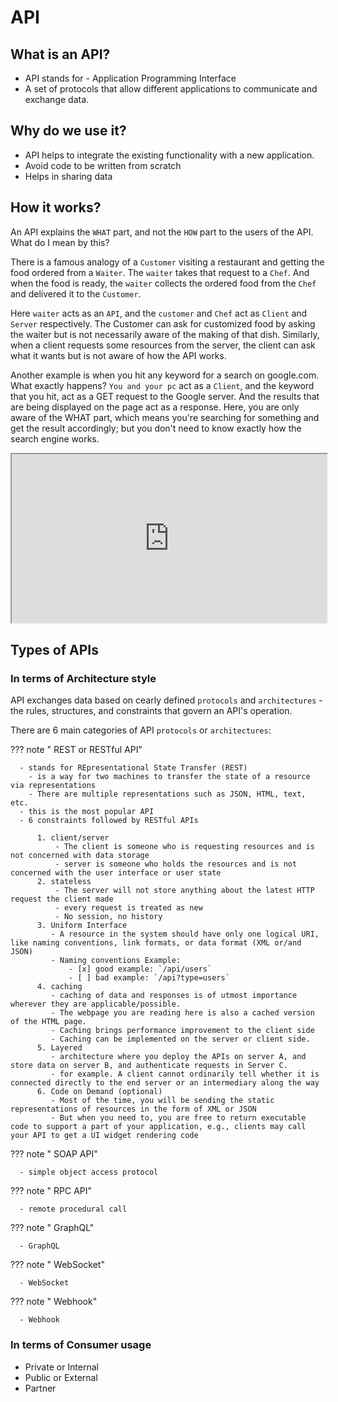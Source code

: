 # API

## What is an API?

- API stands for - Application Programming Interface
- A set of protocols that allow different applications to communicate and exchange data.

## Why do we use it?

- API helps to integrate the existing functionality with a new application.
- Avoid code to be written from scratch
- Helps in sharing data

## How it works?

An API explains the `WHAT` part, and not the `HOW` part to the users of the API. What do I mean by this?

There is a famous analogy of a `Customer` visiting a restaurant and getting the food ordered from a `Waiter`. The `waiter` takes that request to a `Chef`. And when the food is ready, the `waiter` collects the ordered food from the `Chef` and delivered it to the `Customer`.

Here `waiter` acts as an `API`, and the `customer` and `Chef` act as `Client` and `Server` respectively. The Customer can ask for customized food by asking the waiter but is not necessarily aware of the making of that dish. Similarly, when a client requests some resources from the server, the client can ask what it wants but is not aware of how the API works.

Another example is when you hit any keyword for a search on google.com. What exactly happens? `You and your pc` act as a `Client`, and the keyword that you hit, act as a GET request to the Google server. And the results that are being displayed on the page act as a response. Here, you are only aware of the WHAT part, which means you're searching for something and get the result accordingly; but you don't need to know exactly how the search engine works.

<iframe frameborder="1000" style="width:100%;height:270px;" src="https://viewer.diagrams.net/?tags=%7B%7D&highlight=FFFFFF&edit=_blank&layers=1&nav=1&title=#R7X3XduNIsuDX9OPWgQf4CE8YgiAJ%2F3IPvPeeX79IqVRdJWm6e6er7%2BzdWh2RSqQJZIaPQCL1G8rWmzj4XXZpo7j6DYGi7TeU%2Bw1BYBQ5vkHF%2FlqBwthrRTrk0WsV9HvFI3%2FGXwe%2B1c55FI9f616rpratprz7sTJsmyYOpx%2Fq%2FGFo1x%2B7JW0V%2FVDR%2BWn8oeIR%2BtXHWjuPpuy1lsKh3%2BvPcZ5mb3eGoa8tgR%2BW6dDOzdf7NW0Tv7bU%2FhuYr13HzI%2Fa9bsqlP8NZYe2nV5L9cbGFcDqjxgT%2FkXrtykPcTP9pQFv85j2t2XH0YGFr5cvM0eZbKqr4wo%2BiknVrnSTHwvJ2%2BatLq8qtq3a4QUACgc%2BHB8rYcZpaMv4uxYIInha%2BNbyhlX0qPk48a9rAdP5ruLrMsS4reNp2I8OQ1wdk1l%2BJJr%2Flfbpt37fhuptftwCgb6yKYqhr0O%2BcikGET%2BCGNt5COOvo75H5TtACHr6Y0CTP6Tx9AHQUfhuPb9XvVDqc6p9FazFr%2Bavy%2F5Axe9IFvljFoOR0HGxZvkUj50fgn7rIbcf6YdQJM5%2FSr%2Fk5edo6cAiXpaFM8cv9AWC8N8QFvpCoODPb%2FjRm31pgF%2BqkXe1p09rX0C873n6F4DJl9FH%2BydA4Hd1CPWu7%2FGLMks8TPkh7qofxJXejvlXlg7aaWrro4Nf5SmoCA%2BejIfvRtBfG6YWoO%2BQ4Q5gs95SoAe%2FlHMQD018oPlLHgKITDdILwXO7%2FI%2F4nUAP97%2BkNvfuJbAf2A2FP%2FKbOvvmgonX6uy75QUQf1r%2BfiBIf%2BA%2B9A%2F5z5%2F7F41cpJvgPWYLh7y40YAi9wB7VDhsf571fcK5gPSv6lI6D0vAzbOm9QAVHhRIodaAsri7S%2BX1%2BmxmCoPjm8%2FBEriv6J8OGbWghUL8xgPX8Yl%2FTkkIcgfKfJGoe8oAlNf8I80eTMof4cmxJ%2FT5I1NI3%2FyxwMD8Zs2ePyoDb6jxU%2FAColi7xj1I1oI6BNG%2FQlIOf1820ZA%2FgkmP9ONCEcSEPR%2Fl21D3tk2lEL%2BPduGYvgfA%2Fp5to38c07%2BU8X9HU0%2FV9kflcwP5PzKGu9oD0EMLyCfKHz%2FOQ%2Fxl8rvXoG%2FGMd44Jf41Ub%2BJEmCofcKBvkgSSfin1Ev1J8T5U33fof7z9RweOj%2B%2F%2FKHCRTbupsPRI1H%2BREPByb%2By2jX4xtGqO34fOman6SaceSdHHxiLalPlBD1E1AH4z9fC%2F3P8rBxGPkB%2BxiE%2FntaCEPhPwb087QQTPzqtgND36l88vTvUQ2H0T8G9BOpRv5HZO0%2FRiMSeh9ywv8ejQgI%2F2NAP5FG1H9Esv5jNCLe0QglyX%2BPRiQM%2FzGgn0ij0wd7f4%2F7OR6nD7Q7LPD0JwHcexeszqMIDGeGeMyffvACCvqQVQAhuj9Ph3v3khiE%2F4qX9rXqJ7gM36LnN2xjpw8uA4F%2BdBkQ4l8zyF91Gd6Sg78w%2BrH3kQv20WP7x9AP%2F%2FLoJ5B3Uft%2FJ%2Fcjn6B%2F7NpmjH8h%2FEPv7PHHrAmJ%2FEP4%2F5jf%2B%2BXwj2HvI42P%2FP%2BP4R%2F%2FgP8PeP%2FTDMjnaY%2Fv6PQ%2BhxH4Yx5%2BGV6ytr8jFfkdqz%2BGJi%2FByitpEFDOm%2BgV2%2Fhx0YK87ARQR%2F6h6%2FV%2FIg%2Fv1BH0gRzwZ%2Bnu009Id7%2Bpwl9ZHt57Q9hbSP%2FfIQ9%2FIbf9q8kDjryLBT4RCISiPhIERtCfQJG%2FkA58w%2BdbWvBPKVSBBubbk%2FM3Ho7ixJ%2Br6V9nct8%2FaXq5If1WC32XhgQPPn5D6ddLRADZRYTNLeZ6XyFFTFv6%2BNEeZsab6VGS3eOLtVka%2FKUp2jnnoEA72uMOSfQwYiFxAxX35mbCzNF3K9aFcm8mqJRDPvPClaaFjadpJrzTYVtTT%2BpoQpOHeWescxaT3kFFYWA2Swhj9TeEYZfNg%2BhK6Xj3nuwyP990f3bgZ7gejf1T4EvJ6zWFvgvBeTlGn1S3yh%2FlTZXyXmp5PmfpzuclSemZe4Kent6JYOn2bvLsOtxFXoEVtr0psKrXBkJenxPpNV6TnAgyfJKyhiLRgZeDPYXL7OhXlCtJ%2FbgmRp6%2BM3%2F9YzBOS1K4jOq1j5scXs%2FouZUOqCWiMr5A6txpdYzjmsrm%2BKxR4lGMyLFHaYANEltUK%2Bnuqq6ZFp30TI7BAnarjaLEaFetLmluLrvP9eLE2PB6HtrJVrabxUqe4QgHYwob7SlnbLDZeK6ft0xY%2FaU9VDjDmxESPkX99qRC2q0UeVpVrx0ppbz0V5truTt%2B8UUKdrAFTVNOePSiv2NGEkP2ipUX7C6vPWwWmHTHVczGsdOtPIOpF0%2F%2Fdg2lklZBTttoDQONCD%2FFQuzR2A92ASTuRTqqH45bXC9nES6bAhZaHi8bhM4vRgZwcxZnFuLc3SRpGT6dEEZ%2BHnNu5kfotw8zSbtJPl8EEc6fAJ7r3EiVsk9%2BxqTVdBcWObgIkKs8iKq5lnWkOuVUs7uRHzDUhb9qQtRe8HKp6YHqhANC2ogxtIru7jzZu9nbxDD7IxbtuehJuX0SEKL1UrEnlmj3Q69Fb9Hciy6jxGzvYhlcVgStwfcnLVx1JNqfg6rM1bM3ZlYJ2Q4%2Fx9R43Hm9n1qRkPCcvmxj%2BCwa5V4LSS8s7Hw%2BK2scYvKpbEl6gh9bioZ0j2fn66MIlWOsqcZ8GF87SozDEtnN%2Fpi0offWMZYWz6hsQeXFJnKyrQpmxPbslJ3FR9MC3WWqthgGWg%2BRcD2m%2B2pHJuRqG3Z6PjEPaubOphQsjfTzSu6GyhhQFgAoi8PhkSfDdUdk8suMhrQ7wK3FIuvf5i1YFIteH4ar3CdKfZnPWTSPbpnRyMwsJL4ws7Eumua84N0GlrfALMowLI1C3l4EjIqkQVvUktL0ffR8DrICHXxe1LTSRbUwkep1LAuXARJ%2FdRkV82iuuTBjaTxN96neEycs8efNz8jopq2mQT%2B8sGlsn1Hz5MlYV69JR93dtmbSmPpSUasYhTrgJT70FfVmFXIw0sKKyIEUB4LstYgBTfFtdqXJEGE%2F5jAM9L6fq%2FnEilQVrg8%2F3Gt4yapzdsY2Y9vnlbWh4rKaQRgHUEyJXrJfz8UiQrY2A3PNjCefuXryKb8Qa7TQlyRGZ3I0zSUpBv9mA2nRm8sIQ5YzmmSiF2zgXzRPwlY%2FyPs49674hcKTPWeDmEf8RGflqzaxAgXnfXRtEZSe6vx56ymMehZDTmI%2BPz2i4kqulm4VlmZKjupA2sANfo61x4QyceZPkVZvZ2J9zOcG8xLnDiyeuV5INMhkFX96wy3Gk8UphuwUZ6%2BaEA4dr3m8loVpSK8OE0%2FWnDu9p69ufYuz9Za0fSCOTmDoIRiBL8bWpN01wwwyUXeW3NsonYBuu11Eho%2F8mZhHtW1DtX0QSBsHrCTxUWLLA3Y2zGdkmCwd4HQiFBp2W9riuLmQtAKNeKvU8E%2FmobJq3WJWw6%2BH1mpVMLWq5pQbX0FABS0pkBVmOp1z7B6nNudx3LL39o0e3YOfmaQb7%2FaZ8XMUniwLDHgCqUF1HioapnNSh4wcoCNWVynDRZqVzCKYxhgSRKk8sxatul0j9VAtAg%2F53sH7TGyqPd%2BdH53TKztDLycEORcnys4JiUsZKQS2zUTVOnSlJLlBqMhlkVu6sKJjYK5hX%2FlKwSmVCRQqrvkMQXj97Vi5QJcRaTFm3J72qL80amzCOCUnkFfePTcKBYZXh%2Bdjw60A43Ae2x4Rykx13WoDU1coiJoFtqlpYH5CAJzGZ%2BEwJaHd7pHmjcsVTsXz4TsxnLacuNSFEL24ICUciF0ojul1wM1aIvGwzwFbR016SnDYAmsPN8ruJc8WFxsFtKUO6wPxsyTYdzsGFsUpAc%2FcMn%2BFSID3kz0IS4OSZnBlaAwPmIeuxQ8OSVd5to1IlM63o5e1R8L1fhRw%2F%2BbZSJ%2FMGMsF9AHKPirJkexg6249aIXJ7uEdQd24I2o886LHiPE0m9y20tUATfhojnf4cbBAZ0ckvfdV7Z6bCmMPV48x2gWsWYRmpXM40W5r6cxBUYJ06LVSTnemh4urC8gmlOC2XMTAgz1Q6uVwXG%2FJNk9u%2FWAYX2%2B0AbuqBECIuJImSXZPLBKhfJbY6%2Fq4Xs%2F4WY4cnbOGw%2BxvpZ7G15gbXuUJ2oTYCiZhXFu6n20HPVeo2Z5lg6LEKLIeIt0cvZTp1BF3eSDk2ok1M82uaRCrVa5hseaTh%2BK7SAN9sCvzaFK0UINGuLaypT6dbd6l6Gpj6O2Ml6s2BXUV3IFqy3VxNNPIqpLOUnmRS6inOx4ew9AghT3Qp%2Fg5I3R0PkSDmXseOlwSzmh4wJnTgnZoH8M2nN4SKPD2gXgwhyvDPCOrs3ZkpWbPmX0DgomAyrwki3L3EVBX5Haqrx2Rl1UlA8Q3PZhH4aSL6gUyfbFwq4xoaBY46ipRML8PN35OUQuqD0fyiLwYCIjp8bcdD4dDv%2FUy8HOmHj54QnAbanfPEyyd8nmC6mwFwsxnmghtJ28WhVAbyEsVAQpdJEo5tLfD2HHj2EsBk9erPA02rsdXiqP6%2FpLOOplbfjcx2Nm6KVxZz7xgpBRpUX5sY1JktnwRrCcnQnJWl0ZVPXO3w%2FeWNK%2BxeX9XA08d8sg9ZfrelwjgW6eVCtmrGhlZbJJSgLczeyVO9kYysRGHnRDL4NTqgIlJzMQLuzahDtgwsFJYP%2FTXuXODQFoGX8H0hDK1C9hGoPDSXp7QIyph4IdjkLSGeDosZDIOJK28xtQyepNzo8%2B6ECCJnCnDoHdwzPAEAVQO1IaMJki9fl%2FOh9EcT2PU2kANIkvii3fgNylRfXfaR8MHcW6hWrXCAbXUfHORTjzkUORlHKi%2B1ebnolGIVTAG2TA%2BZ6%2FNJe1erQcjtmAZ%2FlDvLVEr5ZqyzIFC40FA2tHQomrP5VYY3x3%2FpgQCiRoBWsq17c5g%2BdiDORsUO7S3vXP1B541phe5lCzxiOYh7jY7kdM%2BPfh5KL%2BpvWRKVTjVrm2m6%2Fj4QkJMEqfbohS6mhGLm5iXK5iRuGU1dF7TK9MP5nZwjKPb7bO20zqkB2%2B9F1F1ehpBQd2KnvQj%2FlJYgh9blkpcFUzr%2B4dd9Fof3HPTIR2Z0GpvDelQw3cSWjdIPBNZkRBP%2BV7hQkvkB0zcICVNLYE%2FiGfPc6evvRJwJ6ZQDV1R1AR73oH6zJLqJgF5x9pBJNxVIOR5DNkW9jwdK6TeK%2FgGSIBa9QpcJ2nWl6mklqflmhvZFWW8o42eHGDbOIqY60ohbrPtbrYrWo2dVFtsUH2OuaZzUvBuEDrasq2OsARcf%2FZkm47Shk%2FkVXBvlr3fKBS4oqx8qQ%2BpjlcbOZtESLHUsKWrgT3Q9Pwaz9gOE1GOHSha4hg4i3uFOK6Kag0oY53iQ0oZLYAynd4Q7KqH09RbTR0x%2BkGVaenXQuqCkT28XUHKKrxGkjaNnSEjU2Br%2FLtzu9HULsfwjsPLk7xS4ZJdhxxTmt2v%2FBQedzC0V%2BoujYzm4YnZ9QwCxaazbaRgroZHllZyl4MX7dhirGYOLq8BI2NF2W0eUfZUd3SxANypwk0hLjweNbNDwqyCzew4t3Z6Cah%2BJtjDXj%2Fn534Ly%2F18rmgLucnELJjFCB0KCAULJZzNi5qc2lfpOc6PyOE9wYhXJTixwoNYFwlVA%2BjwQmI2FEUIS2Gp0rlj%2FncylW9LV4q1V1X8hdL19HTiZgaaXaAqgG2W7ODSL%2BbFVAcxqxfN34MBO9ErvsQJfaOGx4CafYuNI9EDgRtsI6gs4hC2ysMCVbpE5xA6fLWOui03KxZsQ%2BWK%2FdnK9zG4EHDlucI0N77fh9Lh3Y9XY06keKK1JqhF29vT6ol18aHFu4tuUic034OktPqGZfAjPH3iTlNNiu7pSP%2BAL%2FsTk%2BmAvJwrWNgyEcUFvztiDadyFD86wqcjuEhsdXteKts8LPJhIfhpPFsMpeRBQOWTyd%2F0we0JCjhgzj6fL9Rz76y%2BKDjD7E%2FEMnd147xA3Y0JDQj8%2FEwOh5cCrJBA1PzEATWZ5lJPioOIBe50aKNMnPgiZOY60gFKXDbIS3hXpAU0tC0vnyOPvxYo3HlnlSxsZ9wFz7qPnkMISs3t%2BpB3%2BeEfY2dagvU1WdxnZRupRtPG41T7HtqSaq8VYAp0Zy0MP8zjoMFUWYjKIdLMYrWCCW%2BeTDnPgWsx6F6iiFcDTrzbB9ZFOBrnV5%2FAgpMR1jp84zHgPRk3jqz3Zz3UttW4NVD3GeDFXX0AM8IorL9HzgDNEZ50DIVpsn7LnvJTagRreSrwLaOJ8YpzeoJf%2B1pxOprnTud2eXjOuZwj55xAWkCxldOuvJpGkpsgwXpNZ1v25Fm0zukCc%2BNS18fNVBiOj3tJSriHu3S3x5W04Ztr6gOX3YBHg%2BLKEO%2BL1stkTl3l%2FpjaSDwPDltMRnYvvoSGsjwd1BE0bZCns%2B3U9vPgpEcqDVufcsq%2B6GMBbnUrq3S7Z7ArOgeeg8baU3lg0uJMCrQj41WMEkJ5KI6LS9LYIo2LnEhwYMn8MQw6us79M7mUzzueTWtk7wYjuBd1oMPJNmqHP7FJ6Qa2viArEZpnxh4p3Ki7vgi5tjkk9DBkwHO1WNfd%2BpHZ21fKHIHJ8T1NxALdYCC47OkeXuiaglfviqR7scqe2Sfs1gk6CcIKB4Tx4rpduCF6npJBVbkNLvzgvvNWM6PYeotaa%2B1g9xqFO1cpFQ9SBmfgnlbOo8fw5OFZ5u30uDY61GOT1rEJUJVqdPOVmFF0%2BzKjvpvq%2BGrjM4NVhBWjxuJa53t%2FREmlO94aZaTNaR%2FYYO9Rei0B%2FwicAEfbpmxpde4VVIoeG83f7t9%2FmNENbcDNq049tBy%2BG40Xv%2BT6GPlu4vxQymmagjwn%2BGX%2BRfL2kxTvH2znp77AyLs9OCfoyydbPHHoC%2FnpJvJv1X8rtftx58f%2FT%2B3%2B5dRuK3%2BX2iULBrbOYYheDCKXaxZEdzxzp5%2Fk4RUzL6mllpfdI7rxgtD0gSev9YaTl7w3KUSMnTwyENpGuJuQdDm%2Beze1y3vbanLF9CXqqwSF4eMOu3d2PnQ%2F1fLGg13vHH8fDYc8PU%2BVE4DkY00E81N7kk8gWUAdP4IZGItrHSbLCQQW81NuULC0lO3TSF1bX2u1xzCfHtPIdWzIltDTwDcke1h%2Brz5xjC1CAdPTSxGUT3rWZ5nTT4VBgmzoLnUY6V4ONcbcTjrX0uFawzNm2PfxJDNFn036qBirT7c4vQWZq0EYeNbNbJ3OpfReOXyAd1nZVFKtFZtnijHrNXvnyYwJLfzeFHsrUdpLjmmjwWZxRsXLvAu1%2B6kUQ64fuZS4GrIySA6Ue53gNbUColMrkqnLfX4eAe6tortDsDlZECpZi5%2BL7mVBtl9vLHLUc1eoHBSnWtQtC84g%2B9IvmXlO9yPidvrLJHFmJ%2Bq55IKAMB2JKxfg94K6RoGfVFFXyQ4g7Ar83caNVt%2BL10JTKadzvHgSdnI%2Fs0Nynm60fJeFNBHP3UOJburppqeTjyI63L1kVlByUTjVWSq6eTxLCgI80%2FLaaVahzRL4QL6mmHFilArYSePc3NoZKbYZaxhGJVh%2BwC%2BKaTZZfsYX9nyjFMZP17QPgq7gGLRimlhIHmG9TOojwHWGOS9Zoddq7hOs%2BDBIwb8x3g1Fhpl4lDDEg4QC5F1pKvW9aE8633BuBo4YqS6VNf88WW6HBc7DX6LaSBMpL4aZC7zhqqpNyB2udnon5iUQ2wLNOfRC3AS%2FNZ05q6%2Brz0aJjVMci4NlJzJrk0bVvrydkw5XBkofq1w0%2BO3hpBPIojzzhrYfGrS410tcwiWnznKJcbvcAVJVIILQjaCLLKYI9IS83qCUQ7KnyM%2FyQCrmCIxYQfFCnAkCNXQGpbTLEYqDkBJzLxRrorvll7QQmdb50GBM9PAWC2tvg10Cq2iG6pxWMHBdCGvfJMYEAK9qVnQ4xXt1n1nywSrY%2FmCfKQUBfcv6l2joroppG1jNgcgOYrdUxWnlwjgSs6UKTovXo8huN5akD7XkJIxohtbcy0yqHiqGrlbDJ%2F39kfVqGdzXg0gxMyZAlK%2BjUAnuZvGXzM0Ik60sc7VKMdX9qtcjPSMGqAntQ6vCYCqecnJbRlb8JKSy1SEMnwMb8S3lvueZD7BLiq4LwoXbYVOnAKY9z3lE7cDRCyLmjTiBrntN1iMP4PmGUYBQ2cwrwCFaN8ziuqonr2EoqnJMEOXWqKXke2%2FwNoaRjVSJwhX1zTEZ8bNAmz3HOBMT94l6RIJnhjatwm3YATwdIjVIvxRZyirZpI2l0K8XKCezC8%2FdWR64UaHnuRMjS7WTbtkqKuwVitA8tYYxz72IVHIQDCn7ES9Sfg1FsD33G7pq1%2FveqvdI2fw1VUAiJa0mbDR5jwIBcuzfLR0BQQeIkyqFbIIda%2FmV3xY8VMWUuYtzf8OQOwpyL%2Bn9ZlVtLzYvXKCPnqsgCKVhiajjD2%2Fc5uguAb0Ps1VPPx%2Fy1FaU9EwObi62m7dsgerdkZm4sydYLvtUwyBLElqH1E6EzZ4gw0cLCjy7Ggt5YfPULx4XG9KGYk54bA7rRthnJgapnTU4Yld4RG5u8CAHj9Gdsn5ugZnZfD%2Fnr9kIX%2BrMcYlfkhLiIfTTzXpJT6iaMfNze0ZNJNjjqBq3LdE0ApHO0iD0qEdtfqzS7JOyQh8SyNKvhmeiXYPCwAtiAaKT3jYoV3EdenmUV515tPQaW2seVKQffm2U7D399UdiKeo8bf64nWSpGLv1Gt21OzCGW9B1p%2Fu9wYuuVyfA3QfDRC9e5x0w0omNkTORjFe%2FuThJcrq6V3k7eg1rD1%2BaR3bEhpexPseakqp5CgybAdK%2FNs%2FD2DZToV3oZN0QAk0doYLoUZJDy5pWLt0iD5dZnHSIVlelpReijQguwmHHCFLiAuzyVKYVIcONct7tFCn01YcszL5X%2BoJdDsaxuTqLjVckyzowg97KAimqenM%2B%2BGGX9J4t8KtOyXlpuNFFYyCESNMC2jqMESrHdahYJWcyTTrO8S8oaYgurjUUeJ6QomR6Pe3QI6pd60l1FlKhIpZkDeRhZjKtlwlkaBP4ltTUGPNzhtUAZQJUEZexTS8XkMacz1qvoqwIX3e5T%2FBTIqHas2QdZQM8DzQvMKSDElb6IyyXLFlhVxaC9SHCNVeFUnCzNE3fDPxwpFlaW%2BMhIvc7hz6was733EjAE7DdBJldwYWis%2FCSO27gOAAxQJNct0VU54e8Xgk3Yi7LhDk3qBvj%2BLHkZxbEPI5c2vM4tlq6x0y%2B6HGu74lQrongjrWh7ocOPyHOAzyQvpdCZfiLmSfLfo6IFAirmj2BGDju1b%2B7gA35qczFDfg%2Fp2i%2BFOyGVTUdtVI7ew8QO%2FYPd%2BHufeMGW7WLjbABz8jubUPZpntYiFP8IFeDjO4H%2B16xO8NnYxCKwS3Eni8JXxZur25jF8VpvutnTxfm1dccxIJf0jn%2B4QCCXpwuzzFWUlF5E85HiBzgV0cxo05cmAKWDVZuB%2BeIogVGdNPLjGlN9QDzuHsWB8IuMkqya1kv3l5PISxcInQ3s6APGOHKp6QZzWdcH7R9Enj8fO1xKyvMSEQhliTP8HFnJerq8SRRew8orMDz%2BUzCfoBydhgaZq7s1jBvHedZINkAcTrM4dbKn%2FdjxW3JNh1tlNI9G%2B49EjpP%2BI4asWK6tAyiwT45zdyTlzbY4ki0kbr%2BFgoRvOEj2iobPqeEUYYwBZiP5Vv14hic7QhOP1s7JA64zh4KbbWyJ24vjPIoj2ABHTS2oZ20EMvZGta67MDDLFwamXuogrykRVvFiBu3IFbWxKIvsjs6m3Z9oHWGLbjN9piTDkJpPrAYDx6msHczuhMMEXUuUhCzcd4KRH0krGoE6uB1PGqLwVr7QWoB7bInD4pVFRgzDLPE%2FQ6YAH4991XQIpXUxyCvHHI5bk2JYXqkVXfo%2FRJdUegKWMxGnigBK4nXN8HFVV78THUViuCkB5c4nyJLDKY2186%2BDCuEdMzz0YtTUTt5CJh%2FQXpgc5E75Ihx3l%2FO1UC3697WdgjEU0RUOUuHLGhRaxxHExO3E1RwssaD%2FQ6iCdVIQ8Sn%2FixY5Wqlg7bBedcJsG70eCPdj5FONw%2BMJG9lm4nK%2FHSV1UwHnmApT5Hu%2BTAi7ChIhzJIF%2FGR825PaunAPPyGPI%2BryQUgnX3PztGDeAYwz6FQcdymgxVk6y%2BQhmpbcgq6q19owamhixHk7Z5kePKWJak8lY3CYcnZ0FNam9Be8lPP9QIHEFeQneMuj2BMwulipybQZArpDq14zOc62DYNTzqVaDbOHJpeyPtDfykgUiq8GWklpHUilXTbo%2FsszDMOPMCAsKYRtfn1ASP7A6n9edEI6eStIWEDHyV4ovWp7LHkjQawmQKcMbYMCS5h3grN8i6Cq5jGqZN3Sik0swbwXeV5TYfzg70EvcKkQ2GzY3HwOnRwLJGnroLB6SAR7BhJ0jb3LZRNw%2BEYJCC6EbY23aSXTTyjmY0q%2FVd%2B5BSlVx08yn2WqaOSE58o1EsLXwlG%2BZhvNcv%2BnPQDgUFf3icfyC8o%2BXHT8ds%2B8O9TD291f%2BtMgY%2Bbvv8fzjtcQL2KYufbX8878JLJb%2Bb9dQT9EkXQC3xIiFlNU3mUIQ%2BazSNYfU7IxjPrAjHP4zMdnxW0rWa0baW276awbLwHbaa1HvD2jdeO8v258fd1he7QCr207Vt531ZIOz5HmfdA%2BbmWx%2FUBYy3l42MdY6ztGLcf4zdQPvo%2BDxj7Sx1%2Ff2vbj7E7gPPaZu2v9z3Gm2%2Fll88BT3vpC8a%2B3PdlLOj3O6yvcJ9fy88f7vUdnJf7%2FF739d7aD3WffnRGWKwQJPucSJCv5kozDO2eWXq8cHfaPAqZzLqNytHY1djoGy9zdz5TDItxHZEpfbEaA%2BS0RmegBlOplnMM0UtZfJR47DaEcri38zSQLDSpNrkAj4nbgR6%2FQZruINGSAFOzLFQC3GkGvkL0E%2FuTvNPd%2Fj3vBFzp5qTx%2FCXgiFuJc51B32NxtZkbdkmINi396e6aMXy7XLEaHEwkPKcNOE9uZwR%2BELBxkFyfTXMFk2o89GrIVD3jSxQ8tM%2B2%2B%2BXYcoRc56FEFlsduX4rccT0nAppFDVigRu41Y%2BOKGckfcbBmocDyJDoKIihUVoAFs4eFpiDwPFQQnZgtjC2%2Bw0HhpUWw1w4w8yNSmTuKtTUadcfubOszCJ5ewYeyjuY4qwbVIpYF82S7qoWdw3paH5xoO4sQjLn8DYJ9FXHjrtzapPq08agfLhR9DZzizM4JplytcK6h2tbYxo83Un6GMMJtHYE7oE1ISR7Du8auD5gTr5djLepCeJcRKnU8cCjFRYJU4HEzzfTRu2ARAx9pYeanROmIQztaQvuvRZPUWBDE%2FWS6N4ZCYkfqkZpad3Vj%2BdFV%2FUjgr%2BcodS2VJ4C%2FOGU8GlpAvwRrqtTErddvocnwu9bZZxmGJmvAX85fJhsS27WxhaxynuKk53j1ZMOJ5ccwns9TZ1Iluz1BHVnl2NDzCcbDiQCbefkNxR8D7MHpPbMRj%2BXIOQcZdixvt2MEu6KMryrhno7b2z7eNIj3J8vFUTEXnSyoAo83BTMzlOtzvaiQ6PXuutDgQSoVp1FE9dvhdBQi8XaBux58TL4O6sru94Lg3S6PHKtyCd1S6o6PrvqME2Wl7jbYpzlsvJh497uqTASy6DXxFOtZN%2BWT1lVuSfSBA9OzBXuHrGMd2MCC%2FggWG0WedAjTwY8A96coDlZleVdGsySqgImBAwuz0fgSjuDpLT%2B4xSWgSbX1GwuHU3VOQOnKAfieOamgicXN%2BLCoSC8pFL7drr1F65AX1vlh8Z1a69fz8SiFkOFxmf%2Bpsn%2BtKVFupq3qLXT9XQzHntASNS8X%2B9eki%2FeBTGUeh6y3fMud%2Bmih3kPQkVrwicv33doqANrBuHmjSjzRR0jZDSPEP0qOkJTISKa4k8vqhqeC%2BDn7JuR%2FQiLOI3OVmwH0BVu9bQyqvpKYVLPnmAOCdT1YcKjpMynGG%2BfF9Idnwh0qSzTVZzNK5ML5UJ1OlytG5kzahK12I5AbZqbav4Ya4wMn84eeWqes8faJgJ1r54KX5t4u7O8s3oxkuUXa8in7GJlmpHY67neo2FD29BuDRls9GB6Xk6pA32ZltEtQZZKGtbG6b7V9BP3pu3srCLVM6ynwzO1iuTBFKyHODt3KyLsZdOzIfsDpQ7kdn4mi4HnzmP3xOtNujQgzupA2IlzQ9cVHTCJiRaGVIeLhtofsudclxCRBgnL2f0qpSOXywPYCBZckArsIRF9dyyoEvFI6fARVDvXcMOQ4Gdee1cQZ%2FbTHnQquSEGhT1HVHlmWqonS9j109qe96RlC8Npi5UZxmxXh2WAAz%2ByhMHjcDF3suTKwjEUm5mPFOQROcuxcOlB5t2k106hOnMkOIGRq2tx8Brdk5RX2O3ApnHnF3XpmzMZZASW3dpj9ttet6XVlCRfo6EOst9BaeXcZZOEHx9dHR8jW%2B4a0EniNK9IVtue%2BeozPEzreldw1pWkn%2FbgCoawb8%2Bd3lxHCv%2BCYJ%2B8rwZ%2FdvjR77V%2Fy338%2BM4aW%2BVx8z%2Fqjc2%2FR4j3b4e%2FnY3xJ877z3hDB%2F34htTreS6%2FDPYJhPxT7OP%2F0Puy6Mf3BbkjLAn8%2F1nvp%2F0t%2FJPI6X0A%2B3ZWzPdvLP9T%2FP%2FxDTVaPywN9ItJAf7%2BBEz0EyvwyQlVP4UGH88NY%2BdxOgD9OviHIfydFOCfvBdIfnLQ1U%2BhwMe3Am0%2Fn34h%2FKME%2BRfwj%2F9D78miH7fusFmc%2FDLYJzD0L2Af%2B4es8NuBAX%2BUwIybiAbnUv%2F22TFHP75P%2FMkhR5EfU0n4Aafg%2BKOQioPkGxbfnWj0l3D4wwazjxh6q%2Fu7ZyG9s9HkO8T%2F1aOQqLfj2b4Bwn4E9POOQsI%2BIeN%2F8CC4f4e2f5NoMPVjZIH%2Fuwdko8SfAPqJVPvsjGLiJeeftC9z%2Bp2eRD%2B3bw3%2F61V10UeHU7e9YP2t%2BSil4O%2BhU0PwNgM0ZYd%2FDdVxM4MlNBG48Mv496Z2iIDxe70tyE683PkVyi%2BjlWHqvahSH3QyTP5TShn71YX3%2FTlaOIR%2BQd9B%2BcuHBCJ%2FDusnivBnx%2BD8HBE2DjF9L6XQ1H6rCl%2Fcpl9bbrH3WT0S%2F%2FJJSA0j%2F1A0gf0Dx0T%2BjWNz%2FwOi%2B%2B2Q4jdxQ%2F9Nu%2FvBgL8H9BOF9rPXB36O0HJxlS%2BvkvoipEnbRu%2FE9lu8%2F2uLLnz6MRmJYx%2BTkTD2D%2BVh3iKFX1duibcTbv%2Bu3H6w3f%2Bc3OKfRa8%2FR26ZIQe7Yn6U2mRo6%2F9vbr83t8Q7pvlMZpGfk78%2BLn%2F%2FB1OvzPL7%2F%2B9C%2Bf8N"></iframe>

## Types of APIs

### In terms of Architecture style

API exchanges data based on cearly defined `protocols` and `architectures` - the rules, structures, and constraints that govern an API's operation.

There are 6 main categories of API `protocols` or `architectures`:

??? note " REST or RESTful API"

      - stands for REpresentational State Transfer (REST)
        - is a way for two machines to transfer the state of a resource via representations
        - There are multiple representations such as JSON, HTML, text, etc.
      - this is the most popular API
      - 6 constraints followed by RESTful APIs

          1. client/server
              - The client is someone who is requesting resources and is not concerned with data storage
              - server is someone who holds the resources and is not concerned with the user interface or user state
          2. stateless
              - The server will not store anything about the latest HTTP request the client made
              - every request is treated as new
              - No session, no history
          3. Uniform Interface
             - A resource in the system should have only one logical URI, like naming conventions, link formats, or data format (XML or/and JSON)
             - Naming conventions Example:
                 - [x] good example: `/api/users`
                 - [ ] bad example: `/api?type=users`
          4. caching
             - caching of data and responses is of utmost importance wherever they are applicable/possible.
             - The webpage you are reading here is also a cached version of the HTML page.
             - Caching brings performance improvement to the client side
             - Caching can be implemented on the server or client side.
          5. Layered
             - architecture where you deploy the APIs on server A, and store data on server B, and authenticate requests in Server C.
             - for example. A client cannot ordinarily tell whether it is connected directly to the end server or an intermediary along the way
          6. Code on Demand (optional)
             - Most of the time, you will be sending the static representations of resources in the form of XML or JSON
             - But when you need to, you are free to return executable code to support a part of your application, e.g., clients may call your API to get a UI widget rendering code

??? note " SOAP API"

      - simple object access protocol

??? note " RPC API"

      - remote procedural call

??? note " GraphQL"

      - GraphQL

??? note " WebSocket"

      - WebSocket

??? note " Webhook"

      - Webhook

### In terms of Consumer usage
- Private or Internal
- Public or External
- Partner

